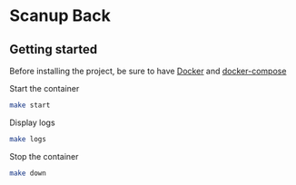 # Scanup Back

## Getting started

Before installing the project, be sure to have [Docker](https://docs.docker.com/install/) and [docker-compose](https://docs.docker.com/compose/install/)

Start the container
```bash
make start
```

Display logs 
```bash
make logs
```

Stop the container
```bash
make down
```